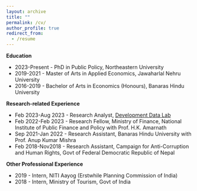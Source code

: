 ```yaml
---
layout: archive
title: ""
permalink: /cv/
author_profile: true
redirect_from:
  - /resume
---
```


**Education**
- 2023-Present - PhD in Public Policy, Northeastern University
- 2019-2021 - Master of Arts in Applied Economics, Jawaharlal Nehru University
- 2016-2019 - Bachelor of Arts in Economics (Honours), Banaras Hindu University

**Research-related Experience**
- Feb 2023-Aug 2023 - Research Analyst, [Development Data Lab](https://www.devdatalab.org/shrug_download/)
- Feb 2022-Feb 2023 - Research Fellow, Ministry of Finance, National Institute of Public Finance and Policy with Prof. H.K. Amarnath
- Sep 2021-Jan 2022 - Research Assistant, Banaras Hindu University with Prof. Anup Kumar Mishra
- Feb 2018-Nov2018 - Research Assistant, Campaign for Anti-Corruption and Human Rights, Govt of Federal Democratic Republic of Nepal

**Other Professional Experience**
- 2019 - Intern, NITI Aayog (Erstwhile Planning Commission of India)
- 2018 - Intern, Ministry of Tourism, Govt of India
